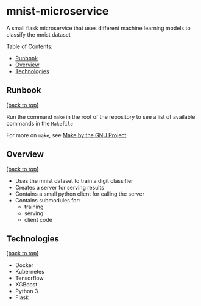 # mnist-microservice

A small flask microservice that uses different machine learning models to classify the mnist dataset

Table of Contents:
- [Runbook](#Runbook)
- [Overview](#Overview)
- [Technologies](#Technologies)

## Runbook

[[back to top]](#)

Run the command `make` in the root of the repository to see a list of available commands in the `Makefile`

For more on `make`, see [Make by the GNU Project](https://www.gnu.org/software/make/)

## Overview

[[back to top]](#)

- Uses the mnist dataset to train a digit classifier
- Creates a server for serving results
- Contains a small python client for calling the server
- Contains submodules for:
    - training
    - serving
    - client code

## Technologies

[[back to top]](#)

- Docker
- Kubernetes
- Tensorflow
- XGBoost
- Python 3
- Flask
